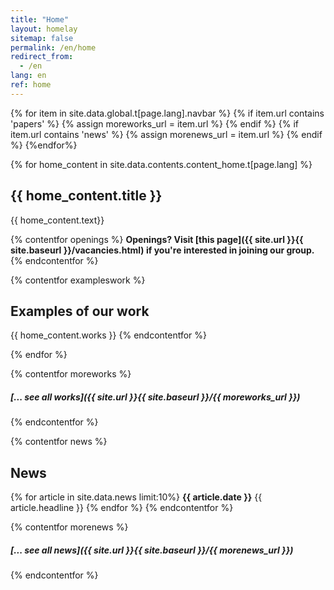 ```yaml
---
title: "Home"
layout: homelay
sitemap: false
permalink: /en/home
redirect_from: 
  - /en
lang: en
ref: home
---
```


{% for item in site.data.global.t[page.lang].navbar %}
  {% if item.url contains 'papers' %}
    {% assign moreworks_url = item.url %}
  {% endif %}
  {% if item.url contains 'news' %}
    {% assign morenews_url = item.url %}
  {% endif %}
{%endfor%}

{% for home_content in site.data.contents.content_home.t[page.lang] %}

## {{ home_content.title }}

{{ home_content.text}}

{% contentfor openings %}
__Openings? Visit [this page]({{ site.url }}{{ site.baseurl }}/vacancies.html) if you're interested in joining our group.__
{% endcontentfor %}

{% contentfor exampleswork %}
## Examples of our work

{{ home_content.works }}
{% endcontentfor %}

{% endfor %}


{% contentfor moreworks %}
##### [... see all works]({{ site.url }}{{ site.baseurl }}/{{ moreworks_url }})
{% endcontentfor %}



{% contentfor news %}
## News
  {% for article in site.data.news limit:10%}
    <b>{{ article.date }}</b>
    {{ article.headline }}
    {% endfor %}
{% endcontentfor %}

{% contentfor morenews %}
##### [... see all news]({{ site.url }}{{ site.baseurl }}/{{ morenews_url }})
{% endcontentfor %}